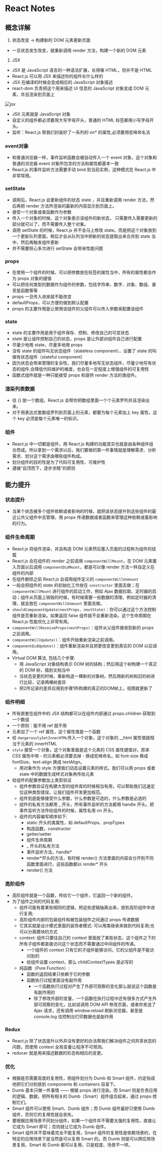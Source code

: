 # React Notes

## 概念详解

1. 状态改变 -> 构建新的 DOM 元素更新页面
- 一旦状态发生改变，就重新调用 render 方法，构建一个新的 DOM 元素
1. JSX
- JSX 是 JavaScript 语言的一种语法扩展，长得像 HTML，但并不是 HTML
- React.js 可以用 JSX 来描述你的组件长什么样的
- JSX 在编译的时候会变成相应的 JavaScript 对象描述
- react-dom 负责把这个用来描述 UI 信息的 JavaScript 对象变成 DOM 元素，并且渲染到页面上

![jsx](./img/jsx_flow.png)

- JSX 元素就是 JavaScript 对象
- 自定义的组件都必须要用大写字母开头，普通的 HTML 标签都用小写字母开头。
- 监听：React.js 帮我们封装好了一系列的 on* 的属性,必须要用驼峰命名法

### event对象

- 和普通浏览器一样，事件监听函数会被自动传入一个 event 对象，这个对象和普通的浏览器 event 对象所包含的方法和属性都基本一致
- React.js 的事件监听方法需要手动 bind 到当前实例，这种模式在 React.js 中非常常用。

### setState

- 调用后，React.js 会更新组件的状态 state ，并且重新调用 render 方法，然后再把 render 方法所渲染的最新的内容显示到页面上。
- 接受一个对象或者函数作为参数
- 传入一个对象的时候，这个对象表示该组件的新状态， 只需要传入需要更新的部分就可以了，而不需要传入整个对象。
- 调用 setState 的时候，React.js 并不会马上修改 state。而是把这个对象放到一个更新队列里面，稍后才会从队列当中把新的状态提取出来合并到 state 当中，然后再触发组件更新
- 并不需要担心多次进行 setState 会带来性能问题

### props

- 在使用一个组件的时候，可以把参数放在标签的属性当中，所有的属性都会作为 props 对象的键值
- 可以把任何类型的数据作为组件的参数，包括字符串、数字、对象、数组、甚至是函数等等
- props 一旦传入进来就不能改变
- defaultProps，可以方便的做到默认配置
- props 的主要作用是让使用该组件的父组件可以传入参数来配置该组件

### state

- state 的主要作用是用于组件保存、控制、修改自己的可变状态
- state 是让组件控制自己的状态，props 是让外部对组件自己进行配置
- 尽量少地用 state，尽量多地用 props
- 没有 state 的组件叫无状态组件（stateless component），设置了 state 的叫做有状态组件（stateful component）
- 因为状态会带来管理的复杂性，我们尽量多地写无状态组件，尽量少地写有状态的组件,会降低代码维护的难度，也会在一定程度上增强组件的可复用性
- 函数式组件就是一种只能接受 props 和提供 render 方法的类组件。

### 渲染列表数据

- 往 {} 放一个数组，React.js 会帮你把数组里面一个个元素罗列并且渲染出来。
- 对于用表达式套数组罗列到页面上的元素，都要为每个元素加上 key 属性，这个 key 必须是每个元素唯一的标识。

### 组件

- React.js 中一切都是组件，用 React.js 构建的功能其实也就是由各种组件组合而成。所以拿到一个需求以后，我们要做的第一件事情就是理解需求、分析需求、划分这个需求由哪些组件构成。
- 划分组件的目的性是为了代码可复用性、可维护性
- 遵循“自顶而下，逐步求精”的原则

## 能力提升

### 状态提升

- 当某个状态被多个组件依赖或者影响的时候，就把该状态提升到这些组件的最近公共父组件中去管理，用 props 传递数据或者函数来管理这种依赖或着影响的行为。

### 组件生命周期

- React.js 将组件渲染，并且构造 DOM 元素然后塞入页面的过程称为组件的挂载
- React.js 会在组件的 render 之前调用 `componentWillMount`，在 DOM 元素塞入页面以后调用 `componentDidMount`，都是可以像 render 方法一样自定义在组件的内部
- 在组件删除之前 React.js 会调用组件定义的 `componentWillUnmount`
- 一般会把组件的 state 的初始化工作放在 `constructor` 里面去做；在 `componentWillMount` 进行组件的启动工作，例如 Ajax 数据拉取、定时器的启动；组件从页面上销毁的时候，有时候需要一些数据的清理，例如定时器的清理，就会放在 `componentWillUnmount` 里面去做。
- `shouldComponentUpdate(nextProps, nextState)`：你可以通过这个方法控制组件是否重新渲染。如果返回 false 组件就不会重新渲染。这个生命周期在 React.js 性能优化上非常有用。
- `componentWillReceiveProps(nextProps)`：组件从父组件接收到新的 props 之前调用。
- `componentWillUpdate()`：组件开始重新渲染之前调用。
- `componentDidUpdate()`：组件重新渲染并且把更改变更到真实的 DOM 以后调用。
- Virtual DOM 算法, 包括几个步骤:
  - 用 JavaScript 对象结构表示 DOM 树的结构；然后用这个树构建一个真正的 DOM 树，插到文档当中
  - 当状态变更的时候，重新构造一棵新的对象树。然后用新的树和旧的树进行比较，记录两棵树差异
  - 把2所记录的差异应用到步骤1所构建的真正的DOM树上，视图就更新了

### 组件明细

- 所有嵌套在组件中的 JSX 结构都可以在组件内部通过 props.children 获取到一个数组
- 一个原则：能不用 ref 就不用
- 元素加了一个 ref 属性，这个属性值是一个函数
- 给 `dangerouslySetInnerHTML`传入一个对象，这个对象的 __html 属性值就相当于元素的 innerHTML
- `style` 接受一个对象，这个对象里面是这个元素的 CSS 属性键值对，原来 CSS 属性中带 - 的元素都必须要去掉 - 换成驼峰命名，如 font-size 换成 fontSize，text-align 换成 textAlign。
  - 用对象作为 style 方便我们动态设置元素的样式。我们可以用 props 或者 state 中的数据生成样式对象再传给元素
- 给组件的配置参数加上类型验证
  - 组件参数验证在构建大型的组件库的时候相当有用，可以帮助我们迅速定位这种类型错误，让我们组件开发更加规范。
  - 组件到底能够接受什么参数，什么参数是可选的，什么参数是必选的
  - 组件的私有方法都用 _ 开头，所有事件监听的方法都用 handle 开头。把事件监听方法传给组件的时候，属性名用 on 开头。
  - 组件的内容编写顺序如下:
    - static 开头的类属性，如 defaultProps、propTypes
    - 构造函数，constructor
    - getter/setter
    - 组件生命周期
    - _ 开头的私有方法
    - 事件监听方法，handle*
    - render\*开头的方法，有时候 render() 方法里面的内容会分开到不同函数里面进行，这些函数都以 render* 开头
    - render() 方法

### 高阶组件

- 高阶组件就是一个函数，传给它一个组件，它返回一个新的组件。
- 为了组件之间的代码复用:
  - 组件可能有着某些相同的逻辑，把这些逻辑抽离出来，放到高阶组件中进行复用;
  - 高阶组件内部的包装组件和被包装组件之间通过 props 传递数据
  - 它其实就是设计模式里面的装饰者模式: 可以用类继承来做到代码复用;也可以分离模块的方式
  - context: 组件只要往自己的 context 里面放了某些状态，这个组件之下的所有子组件都直接访问这个状态而不需要通过中间组件的传递。
    - 一个组件的 context 只有它的子组件能够访问，它的父组件是不能访问到的
    - 给组件设置 context，那么 childContextTypes 是必写的
  - 纯函数（Pure Function）:
    - 函数的返回结果只依赖于它的参数
    - 函数执行过程里面没有副作用
      - 一个函数执行过程对产生了外部可观察的变化那么就说这个函数是有副作用的
      - 除了修改外部的变量，一个函数在执行过程中还有很多方式产生外部可观察的变化，比如说调用 DOM API 修改页面，或者你发送了 Ajax 请求，还有调用 window.reload 刷新浏览器，甚至是 console.log 往控制台打印数据也是副作用

### Redux

- React.js 除了状态提升以外并没有更好的办法帮我们解决组件之间共享状态的问题，而使用 context 全局变量让程序不可预测。
- reducer 就是用来描述数据的形态和相应的变更。

### 优化

- 根据是否需要高度的复用性，把组件划分为 Dumb 和 Smart 组件，约定俗成地把它们分别放到 components 和 containers 目录下。
- Dumb 基本只做一件事情 —— 根据 props 进行渲染。而 Smart 则是负责应用的逻辑、数据，把所有相关的 Dumb（Smart）组件组合起来，通过 props 控制它们。
- Smart 组件可以使用 Smart、Dumb 组件；而 Dumb 组件最好只使用 Dumb 组件，否则它的复用性就会丧失。
- 要根据应用场景不同划分组件，如果一个组件并不需要太强的复用性，直接让它成为 Smart 即可；否则就让它成为 Dumb 组件。
- Smart 组件并不意味着完全不能复用，Smart 组件的复用性是依赖场景的，在特定的应用场景下是当然是可以复用 Smart 的。而 Dumb 则是可以跨应用场景复用，Smart 和 Dumb 都可以复用，只是程度、场景不一样。